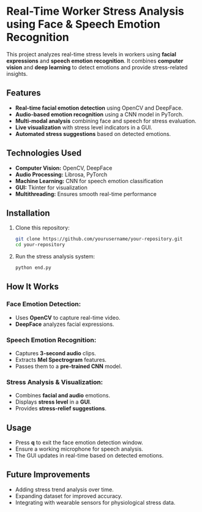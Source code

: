 # Real-Time Worker Stress Analysis using Face & Speech Emotion Recognition

This project analyzes real-time stress levels in workers using **facial expressions** and **speech emotion recognition**. It combines **computer vision** and **deep learning** to detect emotions and provide stress-related insights.

## Features
- **Real-time facial emotion detection** using OpenCV and DeepFace.
- **Audio-based emotion recognition** using a CNN model in PyTorch.
- **Multi-modal analysis** combining face and speech for stress evaluation.
- **Live visualization** with stress level indicators in a GUI.
- **Automated stress suggestions** based on detected emotions.

## Technologies Used
- **Computer Vision:** OpenCV, DeepFace
- **Audio Processing:** Librosa, PyTorch
- **Machine Learning:** CNN for speech emotion classification
- **GUI:** Tkinter for visualization
- **Multithreading:** Ensures smooth real-time performance

## Installation
1. Clone this repository:
   ```sh
   git clone https://github.com/yourusername/your-repository.git
   cd your-repository

2. Run the stress analysis system:
    ```sh
    python end.py

## How It Works
### Face Emotion Detection:
   - Uses **OpenCV** to capture real-time video.
   - **DeepFace** analyzes facial expressions.
### Speech Emotion Recognition:
   - Captures **3-second audio** clips.
   - Extracts **Mel Spectrogram** features.
   - Passes them to a **pre-trained CNN** model.
### Stress Analysis & Visualization:
   - Combines **facial and audio** emotions.
   - Displays **stress level** in a **GUI**.
   - Provides **stress-relief suggestions**.
## Usage
  - Press **q** to exit the face emotion detection window.
  - Ensure a working microphone for speech analysis.
  - The GUI updates in real-time based on detected emotions.
## Future Improvements
  - Adding stress trend analysis over time.
  - Expanding dataset for improved accuracy.
  - Integrating with wearable sensors for physiological stress data.
